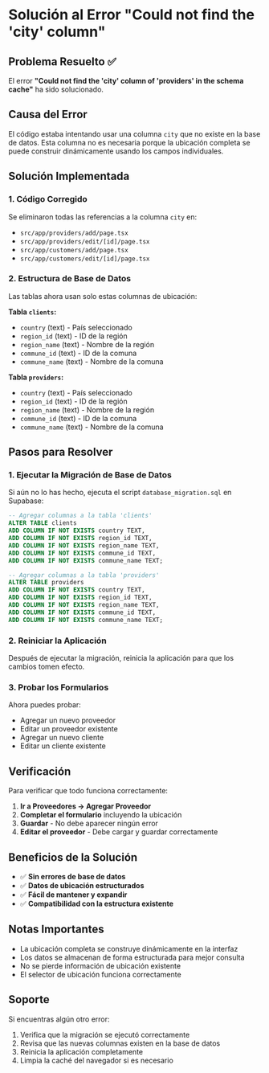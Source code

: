 # Solución al Error "Could not find the 'city' column"

## Problema Resuelto ✅

El error **"Could not find the 'city' column of 'providers' in the schema cache"** ha sido solucionado.

## Causa del Error

El código estaba intentando usar una columna `city` que no existe en la base de datos. Esta columna no es necesaria porque la ubicación completa se puede construir dinámicamente usando los campos individuales.

## Solución Implementada

### 1. **Código Corregido**
Se eliminaron todas las referencias a la columna `city` en:
- `src/app/providers/add/page.tsx`
- `src/app/providers/edit/[id]/page.tsx`
- `src/app/customers/add/page.tsx`
- `src/app/customers/edit/[id]/page.tsx`

### 2. **Estructura de Base de Datos**
Las tablas ahora usan solo estas columnas de ubicación:

**Tabla `clients`:**
- `country` (text) - País seleccionado
- `region_id` (text) - ID de la región
- `region_name` (text) - Nombre de la región
- `commune_id` (text) - ID de la comuna
- `commune_name` (text) - Nombre de la comuna

**Tabla `providers`:**
- `country` (text) - País seleccionado
- `region_id` (text) - ID de la región
- `region_name` (text) - Nombre de la región
- `commune_id` (text) - ID de la comuna
- `commune_name` (text) - Nombre de la comuna

## Pasos para Resolver

### 1. **Ejecutar la Migración de Base de Datos**
Si aún no lo has hecho, ejecuta el script `database_migration.sql` en Supabase:

```sql
-- Agregar columnas a la tabla 'clients'
ALTER TABLE clients 
ADD COLUMN IF NOT EXISTS country TEXT,
ADD COLUMN IF NOT EXISTS region_id TEXT,
ADD COLUMN IF NOT EXISTS region_name TEXT,
ADD COLUMN IF NOT EXISTS commune_id TEXT,
ADD COLUMN IF NOT EXISTS commune_name TEXT;

-- Agregar columnas a la tabla 'providers'
ALTER TABLE providers 
ADD COLUMN IF NOT EXISTS country TEXT,
ADD COLUMN IF NOT EXISTS region_id TEXT,
ADD COLUMN IF NOT EXISTS region_name TEXT,
ADD COLUMN IF NOT EXISTS commune_id TEXT,
ADD COLUMN IF NOT EXISTS commune_name TEXT;
```

### 2. **Reiniciar la Aplicación**
Después de ejecutar la migración, reinicia la aplicación para que los cambios tomen efecto.

### 3. **Probar los Formularios**
Ahora puedes probar:
- Agregar un nuevo proveedor
- Editar un proveedor existente
- Agregar un nuevo cliente
- Editar un cliente existente

## Verificación

Para verificar que todo funciona correctamente:

1. **Ir a Proveedores → Agregar Proveedor**
2. **Completar el formulario** incluyendo la ubicación
3. **Guardar** - No debe aparecer ningún error
4. **Editar el proveedor** - Debe cargar y guardar correctamente

## Beneficios de la Solución

- ✅ **Sin errores de base de datos**
- ✅ **Datos de ubicación estructurados**
- ✅ **Fácil de mantener y expandir**
- ✅ **Compatibilidad con la estructura existente**

## Notas Importantes

- La ubicación completa se construye dinámicamente en la interfaz
- Los datos se almacenan de forma estructurada para mejor consulta
- No se pierde información de ubicación existente
- El selector de ubicación funciona correctamente

## Soporte

Si encuentras algún otro error:
1. Verifica que la migración se ejecutó correctamente
2. Revisa que las nuevas columnas existen en la base de datos
3. Reinicia la aplicación completamente
4. Limpia la caché del navegador si es necesario

